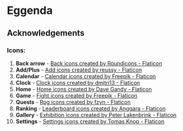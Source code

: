 # Eggenda

## Acknowledgements
### Icons:
  1. **Back arrow** - <a href="https://www.flaticon.com/free-icons/back" title="back icons">Back icons created by Roundicons - Flaticon</a>
  2. **Add/Plus** - <a href="https://www.flaticon.com/free-icons/add" title="add icons">Add icons created by reussy - Flaticon</a>
  3. **Calendar** - <a href="https://www.flaticon.com/free-icons/calendar" title="calendar icons">Calendar icons created by Freepik - Flaticon</a>
  4. **Clock** - <a href="https://www.flaticon.com/free-icons/clock" title="clock icons">Clock icons created by dmitri13 - Flaticon</a>
  5. **Home** - <a href="https://www.flaticon.com/free-icons/home" title="home icons">Home icons created by Dave Gandy - Flaticon</a>
  6. **Game** - <a href="https://www.flaticon.com/free-icons/fight" title="fight icons">Fight icons created by Freepik - Flaticon</a>
  7. **Quests** - <a href="https://www.flaticon.com/free-icons/rpg" title="rpg icons">Rpg icons created by fzyn - Flaticon</a>
  8. **Ranking** - <a href="https://www.flaticon.com/free-icons/leaderboard" title="leaderboard icons">Leaderboard icons created by Anggara - Flaticon</a>
  9.  **Gallery** - <a href="https://www.flaticon.com/free-icons/exhibition" title="exhibition icons">Exhibition icons created by Peter Lakenbrink - Flaticon</a>
  10.  **Settings** - <a href="https://www.flaticon.com/free-icons/settings" title="settings icons">Settings icons created by Tomas Knop - Flaticon</a>

